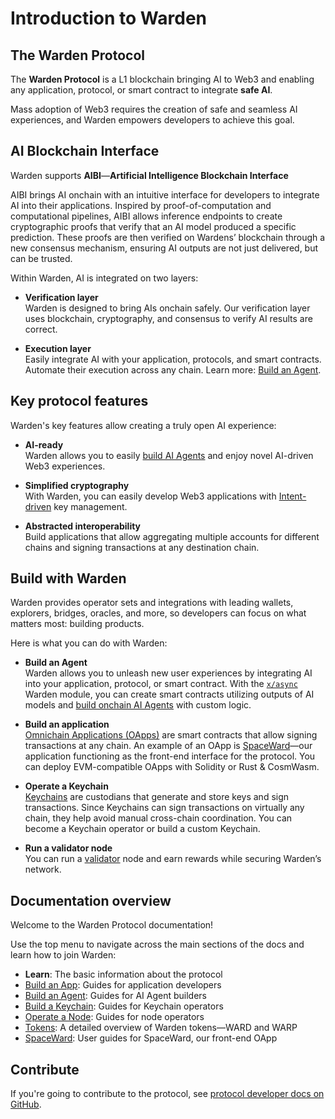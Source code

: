 ﻿---
sidebar_position: 1
id: home-doc
slug: /
---

# Introduction to Warden

## The Warden Protocol

The **Warden Protocol** is a L1 blockchain bringing AI to Web3 and enabling any application, protocol, or smart contract to integrate **safe AI**.

Mass adoption of Web3 requires the creation of safe and seamless AI experiences, and Warden empowers developers to achieve this goal.

## AI Blockchain Interface

Warden supports **AIBI**—**Artificial Intelligence Blockchain Interface**

AIBI brings AI onchain with an intuitive interface for developers to integrate AI into their applications. Inspired by proof-of-computation and computational pipelines, AIBI allows inference endpoints to create cryptographic proofs that verify that an AI model produced a specific prediction. These proofs are then verified on Wardens’ blockchain through a new consensus mechanism, ensuring AI outputs are not just delivered, but can be trusted.

Within Warden, AI is integrated on two layers:

- **Verification layer**  
Warden is designed to bring AIs onchain safely. Our verification layer uses blockchain, cryptography, and consensus to verify AI results are correct.

- **Execution layer**  
Easily integrate AI with your application, protocols, and smart contracts. Automate their execution across any chain. Learn more: [Build an Agent](/build-an-agent/introduction).

## Key protocol features

Warden's key features allow creating a truly open AI experience:

- **AI-ready**  
Warden allows you to easily [build AI Agents](/build-an-agent/introduction) and enjoy novel AI-driven Web3 experiences.

- **Simplified cryptography**  
With Warden, you can easily develop Web3 applications with [Intent-driven](/learn/glossary#intent) key management.

- **Abstracted interoperability**  
Build applications that allow aggregating multiple accounts for different chains and signing transactions at any destination chain.

## Build with Warden

Warden provides operator sets and integrations with leading wallets, explorers, bridges, oracles, and more, so developers can focus on what matters most: building products.

Here is what you can do with Warden:

- **Build an Agent**  
Warden allows you to unleash new user experiences by integrating AI into your application, protocol, or smart contract. With the [`x/async`](warden-protocol-modules/x-async) Warden module, you can create smart contracts utilizing outputs of AI models and [build onchain AI Agents](/build-an-agent/introduction) with custom logic.

- **Build an application**  
[Omnichain Applications (OApps)](/learn/glossary#omnichain-application) are smart contracts that allow signing transactions at any chain. An example of an OApp is [SpaceWard](/learn/glossary#spaceward)—our application functioning as the front-end interface for the protocol. You can deploy EVM-compatible OApps with Solidity or Rust & CosmWasm.

- **Operate a Keychain**  
[Keychains](/learn/glossary#keychain) are custodians that generate and store keys and sign transactions. Since Keychains can sign transactions on virtually any chain, they help avoid manual cross-chain coordination. You can become a Keychain operator or build a custom Keychain.

- **Run a validator node**  
You can run a [validator](/learn/glossary#validator) node and earn rewards while securing Warden’s network.

## Documentation overview

Welcome to the Warden Protocol documentation!

Use the top menu to navigate across the main sections of the docs and learn how to join Warden:

- **Learn**: The basic information about the protocol
- [Build an App](/build-an-app/introduction): Guides for application developers
- [Build an Agent](/build-an-agent/introduction): Guides for AI Agent builders
- [Build a Keychain](/build-a-keychain/introduction): Guides for Keychain operators
- [Operate a Node](/operate-a-node/introduction): Guides for node operators
- [Tokens](/tokens/introduction): A detailed overview of Warden tokens—WARD and WARP
- [SpaceWard](https://help.wardenprotocol.org): User guides for SpaceWard, our front-end OApp

## Contribute

If you're going to contribute to the protocol, see [protocol developer docs on GitHub](https://github.com/warden-protocol/wardenprotocol/tree/main/protocol-developer-docs).
